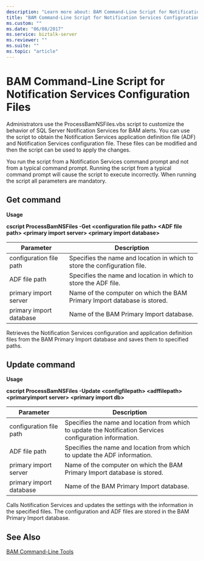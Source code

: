 ```yaml
---
description: "Learn more about: BAM Command-Line Script for Notification Services Configuration Files"
title: "BAM Command-Line Script for Notification Services Configuration Files"
ms.custom: ""
ms.date: "06/08/2017"
ms.service: biztalk-server
ms.reviewer: ""
ms.suite: ""
ms.topic: "article"
---
```

# BAM Command-Line Script for Notification Services Configuration Files
Administrators use the ProcessBamNSFiles.vbs script to customize the behavior of SQL Server Notification Services for BAM alerts. You can use the script to obtain the Notification Services application definition file (ADF) and Notification Services configuration file. These files can be modified and then the script can be used to apply the changes.  
  
 You run the script from a Notification Services command prompt and not from a typical command prompt. Running the script from a typical command prompt will cause the script to execute incorrectly. When running the script all parameters are mandatory.  
  
## Get command  
 **Usage**  
  
 **cscript ProcessBamNSFiles -Get \<configuration file path\> \<ADF file path\>  \<primary import server\> \<primary import database\>**  
  
|Parameter|Description|  
|---------------|-----------------|  
|configuration file path|Specifies the name and location in which to store the configuration file.|  
|ADF file path|Specifies the name and location in which to store the ADF file.|  
|primary import server|Name of the computer on which the BAM Primary Import database is stored.|  
|primary import database|Name of the BAM Primary Import database.|  
  
 Retrieves the Notification Services configuration and application definition files from the BAM Primary Import database and saves them to specified paths.  
  
## Update command  
 **Usage**  
  
 **cscript ProcessBamNSFiles -Update \<configfilepath\> \<adffilepath\>  \<primaryimport server\> \<primary import db\>**  
  
|Parameter|Description|  
|---------------|-----------------|  
|configuration file path|Specifies the name and location from which to update the Notification Services configuration information.|  
|ADF file path|Specifies the name and location from which to update the ADF information.|  
|primary import server|Name of the computer on which the BAM Primary Import database is stored.|  
|primary import database|Name of the BAM Primary Import database.|  
  
 Calls Notification Services and updates the settings with the information in the specified files. The configuration and ADF files are stored in the BAM Primary Import database.  
  
## See Also  
 [BAM Command-Line Tools](../core/bam-command-line-tools.md)

